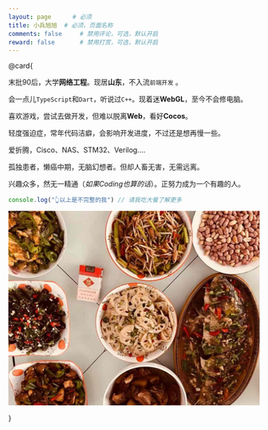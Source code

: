 ```yaml
---
layout: page      # 必须
title: 小兵旭旭  # 必须，页面名称
comments: false     # 禁用评论，可选，默认开启
reward: false       # 禁用打赏，可选，默认开启
---
```


<!-- ## Timeline -->

@card{
  
  末批90后，大学**网络工程**。现居**山东**，不入流`前端开发` 。

  会一点儿`TypeScript`和`Dart`，听说过`C++`。现着迷**WebGL**，至今不会修电脑。
  
  喜欢游戏，尝试去做开发，但难以脱离**Web**，看好**Cocos**。

  轻度强迫症，常年代码洁癖，会影响开发进度，不过还是想再慢一些。

  爱折腾，Cisco、NAS、STM32、Verilog....

  孤独患者，懒癌中期，无脑幻想者。但却人畜无害，无需远离。

  兴趣众多，然无一精通（*如果Coding也算的话*）。正努力成为一个有趣的人。

  ```JavaScript
  console.log("👆以上是不完整的我") // 请我吃大餐了解更多
  ```

  <img src="../images/food.jpg" />

}